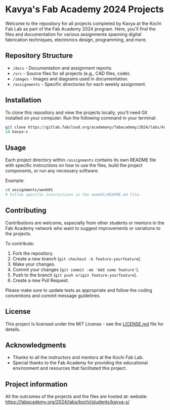 # Kavya's Fab Academy 2024 Projects

Welcome to the repository for all projects completed by Kavya at the Kochi Fab Lab as part of the Fab Academy 2024 program. Here, you'll find the files and documentation for various assignments spanning digital fabrication techniques, electronics design, programming, and more.

## Repository Structure

- `/docs` - Documentation and assignment reports.
- `/src` - Source files for all projects (e.g., CAD files, code).
- `/images` - Images and diagrams used in documentation.
- `/assignments` - Specific directories for each weekly assignment.

## Installation

To clone this repository and view the projects locally, you'll need Git installed on your computer. Run the following command in your terminal:

```bash
git clone https://gitlab.fabcloud.org/academany/fabacademy/2024/labs/kochi/students/kavya-s.git
cd kavya-s
```

## Usage

Each project directory within `/assignments` contains its own README file with specific instructions on how to use the files, build the project components, or run any necessary software.

Example:
```bash
cd assignments/week01
# Follow specific instructions in the week01/README.md file.
```

## Contributing

Contributions are welcome, especially from other students or mentors in the Fab Academy network who want to suggest improvements or variations to the projects.

To contribute:

1. Fork the repository.
2. Create a new branch (`git checkout -b feature-yourfeature`).
3. Make your changes.
4. Commit your changes (`git commit -am 'Add some feature'`).
5. Push to the branch (`git push origin feature-yourfeature`).
6. Create a new Pull Request.

Please make sure to update tests as appropriate and follow the coding conventions and commit message guidelines.

## License

This project is licensed under the MIT License - see the [LICENSE.md](LICENSE.md) file for details.

## Acknowledgments

- Thanks to all the instructors and mentors at the Kochi Fab Lab.
- Special thanks to the Fab Academy for providing the educational environment and resources that facilitated this project.

## Project information
All the outcomes of the projects and the files are hosted at:
website: https://fabacademy.org/2024/labs/kochi/students/kavya-s/ 
